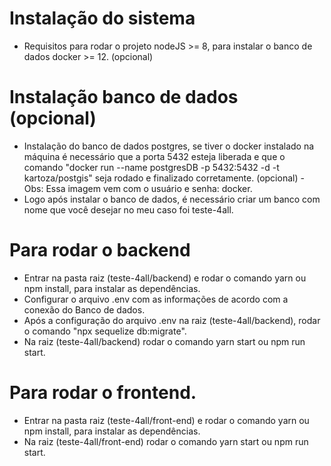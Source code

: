 # Instalação do sistema
- Requisitos para rodar o projeto nodeJS >= 8, para instalar o banco de dados docker >= 12. (opcional)

# Instalação banco de dados (opcional)
- Instalação do banco de dados postgres, se tiver o docker instalado na máquina é necessário que
a porta 5432 esteja liberada e que o comando "docker run --name postgresDB -p 5432:5432 -d -t kartoza/postgis"
seja rodado e finalizado corretamente. (opcional) - Obs: Essa imagem vem com o usuário e senha: docker.
- Logo após instalar o banco de dados, é necessário criar um banco com nome que você desejar
no meu caso foi teste-4all.

# Para rodar o backend
- Entrar na pasta raiz (teste-4all/backend) e rodar o comando yarn ou npm install, para instalar
as dependências.
- Configurar o arquivo .env com as informações de acordo com a conexão do Banco de dados.
- Após a configuração do arquivo .env na raiz (teste-4all/backend), rodar o comando "npx sequelize db:migrate".
- Na raiz (teste-4all/backend) rodar o comando yarn start ou npm run start.

# Para rodar o frontend.

- Entrar na pasta raiz (teste-4all/front-end) e rodar o comando yarn ou npm install, para instalar
as dependências.
- Na raiz (teste-4all/front-end) rodar o comando yarn start ou npm run start.
